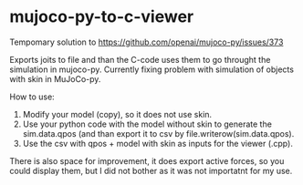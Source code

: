 # mujoco-py-to-c-viewer
Tempomary solution to https://github.com/openai/mujoco-py/issues/373

Exports joits to file and than the C-code uses them to go throught the simulation in mujoco-py. Currently fixing problem with simulation of objects with skin in MuJoCo-py.

How to use:
1. Modify your model (copy), so it does not use skin.
2. Use your python code with the model without skin to generate the sim.data.qpos (and than export it to csv by file.writerow(sim.data.qpos).
3. Use the csv with qpos + model with skin as inputs for the viewer (.cpp).

There is also space for improvement, it does export active forces, so you could display them, but I did not bother as it was not importatnt for my use.
